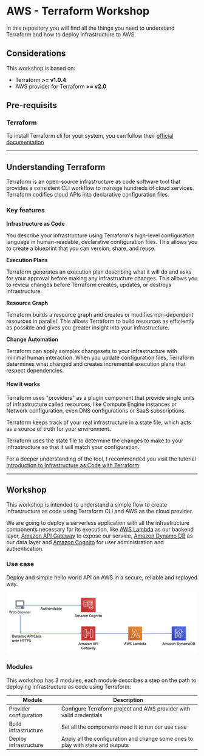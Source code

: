 # AWS - Terraform Workshop

In this repository you will find all the things you need to understand
Terraform and how to deploy infrastructure to AWS.

## Considerations

This workshop is based on:
- Terraform **>= v1.0.4**
- AWS provider for Terraform **>= v2.0**

## Pre-requisits

### Terraform

To install Terraform cli for your system, you can follow their [official documentation](https://learn.hashicorp.com/tutorials/terraform/install-cli?in=terraform/aws-get-started)

---

## Understanding Terraform

Terraform is an open-source infrastructure as code software tool that provides a
consistent CLI workflow to manage hundreds of cloud services. Terraform codifies
cloud APIs into declarative configuration files.

### Key features

**Infrastructure as Code**

You describe your infrastructure using Terraform's high-level configuration language
in human-readable, declarative configuration files. This allows you to create a
blueprint that you can version, share, and reuse.

**Execution Plans**

Terraform generates an execution plan describing what it will do and asks for your
approval before making any infrastructure changes. This allows you to review changes
before Terraform creates, updates, or destroys infrastructure.

**Resource Graph**

Terraform builds a resource graph and creates or modifies non-dependent resources
in parallel. This allows Terraform to build resources as efficiently as possible and
gives you greater insight into your infrastructure.

**Change Automation**

Terraform can apply complex changesets to your infrastructure with minimal human
interaction. When you update configuration files, Terraform determines what changed and
creates incremental execution plans that respect dependencies.

#### How it works

Terraform uses "providers" as a plugin component that provide single units of
infrastructure called resources, like Compute Engine instances or Network configuration,
even DNS configurations or SaaS subscriptions.

Terraform keeps track of your real infrastructure in a state file, which acts as a
source of truth for your environment.

Terraform uses the state file to determine the changes to make to your infrastructure so
that it will match your configuration.

For a deeper understanding of the tool, I recommended you visit the tutorial
[Introduction to Infrastructure as Code with Terraform](https://learn.hashicorp.com/tutorials/terraform/infrastructure-as-code?in=terraform/aws-get-started)

---

## Workshop

This workshop is intended to understand a simple flow to create infrastructure as code
using Terraform CLI and AWS as the cloud provider.

We are going to deploy a serverless application with all the infrastructure components
necessary for its execution, like [AWS Lambda](https://aws.amazon.com/lambda/) as our backend layer, [Amazon API Gateway](https://aws.amazon.com/api-gateway/) to expose
our service, [Amazon Dynamo DB](https://aws.amazon.com/dynamodb/) as our data layer and [Amazon Cognito](https://aws.amazon.com/cognito/) for user administration
and authentication.

### Use case

Deploy and simple hello world API on AWS in a secure, reliable and replayed way.

![High level architecture](images/complete-architecture.png "High level architecture")

### Modules

This workshop has 3 modules, each module describes a step on the path to deploying
infrastructure as code using Terraform:

| Module | Description |
|---|---|
| Provider configuration | Configure Terraform project and AWS provider with valid credentials |
| Build infrastructure | Set all the components need it to run our use case |
| Deploy infrastructure | Apply all the configuration and change some ones to play with state and outputs |